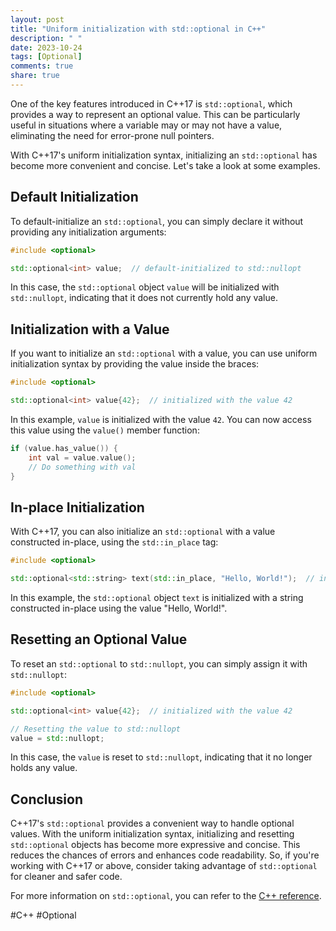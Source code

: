 ```yaml
---
layout: post
title: "Uniform initialization with std::optional in C++"
description: " "
date: 2023-10-24
tags: [Optional]
comments: true
share: true
---
```


One of the key features introduced in C++17 is `std::optional`, which provides a way to represent an optional value. This can be particularly useful in situations where a variable may or may not have a value, eliminating the need for error-prone null pointers.

With C++17's uniform initialization syntax, initializing an `std::optional` has become more convenient and concise. Let's take a look at some examples.

## Default Initialization

To default-initialize an `std::optional`, you can simply declare it without providing any initialization arguments:

```cpp
#include <optional>

std::optional<int> value;  // default-initialized to std::nullopt
```

In this case, the `std::optional` object `value` will be initialized with `std::nullopt`, indicating that it does not currently hold any value.

## Initialization with a Value

If you want to initialize an `std::optional` with a value, you can use uniform initialization syntax by providing the value inside the braces:

```cpp
#include <optional>

std::optional<int> value{42};  // initialized with the value 42
```

In this example, `value` is initialized with the value `42`. You can now access this value using the `value()` member function:

```cpp
if (value.has_value()) {
    int val = value.value();
    // Do something with val
}
```

## In-place Initialization

With C++17, you can also initialize an `std::optional` with a value constructed in-place, using the `std::in_place` tag:

```cpp
#include <optional>

std::optional<std::string> text(std::in_place, "Hello, World!");  // initialized with the string "Hello, World!"
```

In this example, the `std::optional` object `text` is initialized with a string constructed in-place using the value "Hello, World!".

## Resetting an Optional Value

To reset an `std::optional` to `std::nullopt`, you can simply assign it with `std::nullopt`:

```cpp
#include <optional>

std::optional<int> value{42};  // initialized with the value 42

// Resetting the value to std::nullopt
value = std::nullopt;
```

In this case, the `value` is reset to `std::nullopt`, indicating that it no longer holds any value.

## Conclusion

C++17's `std::optional` provides a convenient way to handle optional values. With the uniform initialization syntax, initializing and resetting `std::optional` objects has become more expressive and concise. This reduces the chances of errors and enhances code readability. So, if you're working with C++17 or above, consider taking advantage of `std::optional` for cleaner and safer code.

For more information on `std::optional`, you can refer to the [C++ reference](https://en.cppreference.com/w/cpp/utility/optional).

\#C++ \#Optional